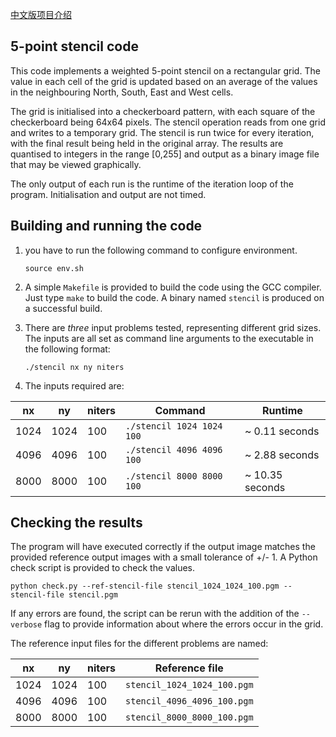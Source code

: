 [中文版项目介绍](https://shawvey.github.io/%E4%BA%94%E7%82%B9%E6%A8%A1%E5%85%B7%E4%BB%A3%E7%A0%81%E7%9A%84%E4%B8%B2%E8%A1%8C%E4%BC%98%E5%8C%96/)
## 5-point stencil code

This code implements a weighted 5-point stencil on a rectangular grid.  The
value in each cell of the grid is updated based on an average of the values in
the neighbouring North, South, East and West cells.

The grid is initialised into a checkerboard pattern, with each square of the
checkerboard being 64x64 pixels. The stencil operation reads from one grid and
writes to a temporary grid.  The stencil is run twice for every iteration, with
the final result being held in the original array.  The results are quantised to
integers in the range [0,255] and output as a binary image file that may be
viewed graphically.

The only output of each run is the runtime of the iteration loop of the program.
Initialisation and output are not timed.

## Building and running the code

1. you have to run the following command to configure environment.

   ```shell
   source env.sh
   ```

2. A simple `Makefile` is provided to build the code using the GCC compiler.  Just
   type `make` to build the code.  A binary named `stencil` is produced on a
   successful build.

3. There are *three* input problems tested, representing different grid sizes.  The
   inputs are all set as command line arguments to the executable in the following
   format:

   ```shell
   ./stencil nx ny niters
   ```

4. The inputs required are:

| nx   | ny   | niters | Command                   | Runtime         |
| ---- | ---- | ------ | ------------------------- | --------------- |
| 1024 | 1024 | 100    | `./stencil 1024 1024 100` | ~ 0.11 seconds  |
| 4096 | 4096 | 100    | `./stencil 4096 4096 100` | ~ 2.88 seconds  |
| 8000 | 8000 | 100    | `./stencil 8000 8000 100` | ~ 10.35 seconds |

## Checking the results

The program will have executed correctly if the output image matches the
provided reference output images with a small tolerance of +/- 1.  A Python
check script is provided to check the values. 

    python check.py --ref-stencil-file stencil_1024_1024_100.pgm --stencil-file stencil.pgm

If any errors are found, the script can be rerun with the addition of the
`--verbose` flag to provide information about where the errors occur in the
grid.

The reference input files for the different problems are named:

| nx   | ny   | niters | Reference file              |
| ---- | ---- | ------ | --------------------------- |
| 1024 | 1024 | 100    | `stencil_1024_1024_100.pgm` |
| 4096 | 4096 | 100    | `stencil_4096_4096_100.pgm` |
| 8000 | 8000 | 100    | `stencil_8000_8000_100.pgm` |

